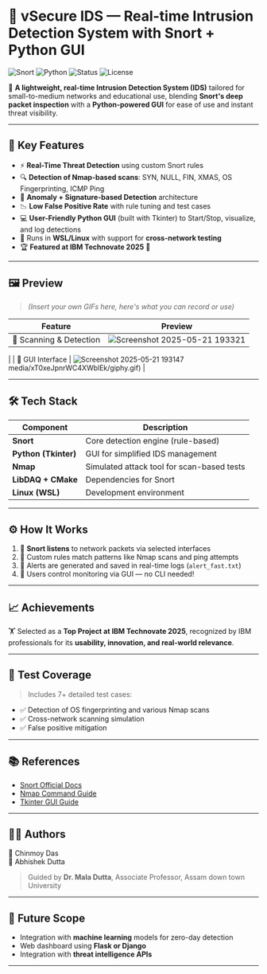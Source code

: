 # 🔐 vSecure IDS — Real-time Intrusion Detection System with Snort + Python GUI

![Snort](https://img.shields.io/badge/Snort-Powered-ff69b4?logo=snort&style=for-the-badge)
![Python](https://img.shields.io/badge/Made%20with-Python-blue?style=for-the-badge&logo=python)
![Status](https://img.shields.io/badge/Status-Completed-brightgreen?style=for-the-badge&logo=checkmarx)
![License](https://img.shields.io/badge/License-MIT-lightgrey?style=for-the-badge)

🌟 **A lightweight, real-time Intrusion Detection System (IDS)** tailored for small-to-medium networks and educational use, blending **Snort's deep packet inspection** with a **Python-powered GUI** for ease of use and instant threat visibility.

---

## 🚀 Key Features

- ⚡ **Real-Time Threat Detection** using custom Snort rules
- 🔍 **Detection of Nmap-based scans**: SYN, NULL, FIN, XMAS, OS Fingerprinting, ICMP Ping
- 🧠 **Anomaly + Signature-based Detection** architecture
- 📉 **Low False Positive Rate** with rule tuning and test cases
- 💻 **User-Friendly Python GUI** (built with Tkinter) to Start/Stop, visualize, and log detections
- 💠 Runs in **WSL/Linux** with support for **cross-network testing**
- 🏆 **Featured at IBM Technovate 2025** 🎉

---

## 🖼️ Preview

> _(Insert your own GIFs here, here's what you can record or use)_

| Feature | Preview |
|--------|---------|
| 🧪 Scanning & Detection | ![Screenshot 2025-05-21 193321](https://github.com/user-attachments/assets/7c488048-0857-4baf-b57e-3eb8bd7f3ffd)
 |
| 💾 GUI Interface | ![Screenshot 2025-05-21 193147](https://github.com/user-attachments/assets/94900325-64f1-481e-b9c7-78b1108eab95)
media/xT0xeJpnrWC4XWblEk/giphy.gif) |

---

## 🛠️ Tech Stack

| Component        | Description |
|------------------|-------------|
| **Snort**        | Core detection engine (rule-based) |
| **Python (Tkinter)** | GUI for simplified IDS management |
| **Nmap**         | Simulated attack tool for scan-based tests |
| **LibDAQ + CMake** | Dependencies for Snort |
| **Linux (WSL)**  | Development environment |

---

## ⚙️ How It Works

1. 🔄 **Snort listens** to network packets via selected interfaces
2. 📌 Custom rules match patterns like Nmap scans and ping attempts
3. 🔔 Alerts are generated and saved in real-time logs (`alert_fast.txt`)
4. 👡 Users control monitoring via GUI — no CLI needed!

---

## 📈 Achievements

🏋️ Selected as a **Top Project at IBM Technovate 2025**, recognized by IBM professionals for its **usability, innovation, and real-world relevance**.

---

## 🧪 Test Coverage

> Includes 7+ detailed test cases:
- ✅ Detection of OS fingerprinting and various Nmap scans
- ✅ Cross-network scanning simulation
- ✅ False positive mitigation

---

## 📚 References

- [Snort Official Docs](https://www.snort.org/documents)
- [Nmap Command Guide](https://nmap.org/book/man.html)
- [Tkinter GUI Guide](https://www.geeksforgeeks.org/python-tkinter-tutorial/)

---

## 🧑‍💻 Authors

👤 Chinmoy Das  
👤 Abhishek Dutta

> Guided by **Dr. Mala Dutta**, Associate Professor, Assam down town University

---

## 🔮 Future Scope

- Integration with **machine learning** models for zero-day detection  
- Web dashboard using **Flask or Django**  
- Integration with **threat intelligence APIs**

---
